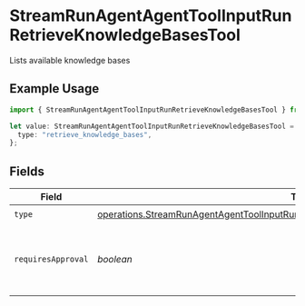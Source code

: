 # StreamRunAgentAgentToolInputRunRetrieveKnowledgeBasesTool

Lists available knowledge bases

## Example Usage

```typescript
import { StreamRunAgentAgentToolInputRunRetrieveKnowledgeBasesTool } from "@orq-ai/node/models/operations";

let value: StreamRunAgentAgentToolInputRunRetrieveKnowledgeBasesTool = {
  type: "retrieve_knowledge_bases",
};
```

## Fields

| Field                                                                                                                                                                                        | Type                                                                                                                                                                                         | Required                                                                                                                                                                                     | Description                                                                                                                                                                                  |
| -------------------------------------------------------------------------------------------------------------------------------------------------------------------------------------------- | -------------------------------------------------------------------------------------------------------------------------------------------------------------------------------------------- | -------------------------------------------------------------------------------------------------------------------------------------------------------------------------------------------- | -------------------------------------------------------------------------------------------------------------------------------------------------------------------------------------------- |
| `type`                                                                                                                                                                                       | [operations.StreamRunAgentAgentToolInputRunAgentsRequestRequestBodySettingsTools9Type](../../models/operations/streamrunagentagenttoolinputrunagentsrequestrequestbodysettingstools9type.md) | :heavy_check_mark:                                                                                                                                                                           | N/A                                                                                                                                                                                          |
| `requiresApproval`                                                                                                                                                                           | *boolean*                                                                                                                                                                                    | :heavy_minus_sign:                                                                                                                                                                           | Whether this tool requires approval before execution                                                                                                                                         |